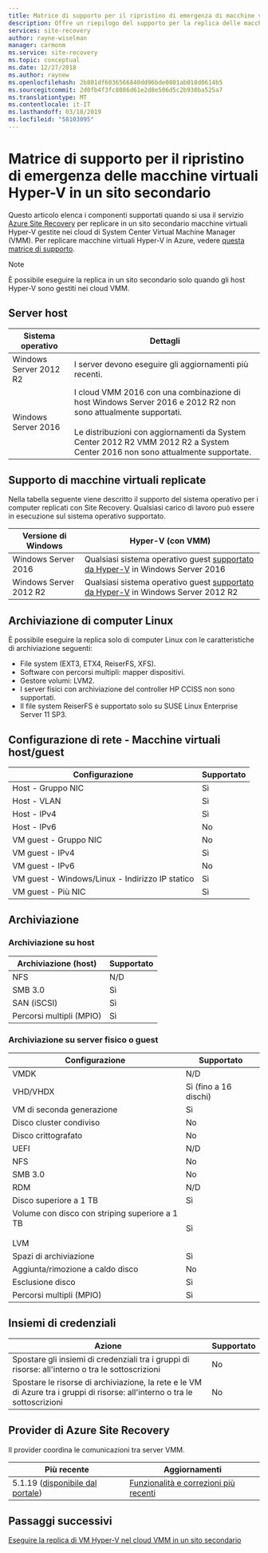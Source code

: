 ```yaml
---
title: Matrice di supporto per il ripristino di emergenza di macchine virtuali Hyper-V di cloud VMM in un sito secondario con Azure Site Recovery | Microsoft Docs
description: Offre un riepilogo del supporto per la replica delle macchine virtuali Hyper-V di cloud VMM in un sito secondario con Azure Site Recovery.
services: site-recovery
author: rayne-wiselman
manager: carmonm
ms.service: site-recovery
ms.topic: conceptual
ms.date: 12/27/2018
ms.author: raynew
ms.openlocfilehash: 2b801df6036566840dd96bde0801ab018d0614b5
ms.sourcegitcommit: 2d0fb4f3fc8086d61e2d8e506d5c2b930ba525a7
ms.translationtype: MT
ms.contentlocale: it-IT
ms.lasthandoff: 03/18/2019
ms.locfileid: "58103095"
---
```

# <a name="support-matrix-for-disaster-recovery-of-hyper-v-vms-to-a-secondary-site"></a>Matrice di supporto per il ripristino di emergenza delle macchine virtuali Hyper-V in un sito secondario

Questo articolo elenca i componenti supportati quando si usa il servizio [Azure Site Recovery](site-recovery-overview.md) per replicare in un sito secondario macchine virtuali Hyper-V gestite nei cloud di System Center Virtual Machine Manager (VMM). Per replicare macchine virtuali Hyper-V in Azure, vedere [questa matrice di supporto](hyper-v-azure-support-matrix.md).

> [!NOTE]
> È possibile eseguire la replica in un sito secondario solo quando gli host Hyper-V sono gestiti nei cloud VMM.

  

## <a name="host-servers"></a>Server host

**Sistema operativo** | **Dettagli**
--- | ---
Windows Server 2012 R2 | I server devono eseguire gli aggiornamenti più recenti.
Windows Server 2016 |  I cloud VMM 2016 con una combinazione di host Windows Server 2016 e 2012 R2 non sono attualmente supportati.<br/><br/> Le distribuzioni con aggiornamenti da System Center 2012 R2 VMM 2012 R2 a System Center 2016 non sono attualmente supportate.


## <a name="replicated-vm-support"></a>Supporto di macchine virtuali replicate

Nella tabella seguente viene descritto il supporto del sistema operativo per i computer replicati con Site Recovery. Qualsiasi carico di lavoro può essere in esecuzione sul sistema operativo supportato.

**Versione di Windows** | **Hyper-V (con VMM)**
--- | ---
Windows Server 2016 | Qualsiasi sistema operativo guest [supportato da Hyper-V](https://docs.microsoft.com/windows-server/virtualization/hyper-v/Supported-Windows-guest-operating-systems-for-Hyper-V-on-Windows) in Windows Server 2016 
Windows Server 2012 R2 | Qualsiasi sistema operativo guest [supportato da Hyper-V](https://docs.microsoft.com/previous-versions/windows/it-pro/windows-server-2012-R2-and-2012/dn792027%28v%3dws.11%29) in Windows Server 2012 R2

## <a name="linux-machine-storage"></a>Archiviazione di computer Linux

È possibile eseguire la replica solo di computer Linux con le caratteristiche di archiviazione seguenti:

- File system (EXT3, ETX4, ReiserFS, XFS).
- Software con percorsi multipli: mapper dispositivi.
- Gestore volumi: LVM2.
- I server fisici con archiviazione del controller HP CCISS non sono supportati.
- Il file system ReiserFS è supportato solo su SUSE Linux Enterprise Server 11 SP3.

## <a name="network-configuration---hostguest-vm"></a>Configurazione di rete - Macchine virtuali host/guest

**Configurazione** | **Supportato**  
--- | --- 
Host - Gruppo NIC | Sì 
Host - VLAN | Sì 
Host - IPv4 | Sì 
Host - IPv6 | No  
VM guest - Gruppo NIC | No 
VM guest - IPv4 | Sì
VM guest - IPv6 | No 
VM guest - Windows/Linux - Indirizzo IP statico | Sì
VM guest - Più NIC | Sì


## <a name="storage"></a>Archiviazione

### <a name="host-storage"></a>Archiviazione su host

**Archiviazione (host)** | **Supportato**
--- | --- 
NFS | N/D
SMB 3.0 |  Sì
SAN (iSCSI) | Sì
Percorsi multipli (MPIO) | Sì

### <a name="guest-or-physical-server-storage"></a>Archiviazione su server fisico o guest

**Configurazione** | **Supportato**
--- | --- | 
VMDK |  N/D
VHD/VHDX | Sì (fino a 16 dischi)
VM di seconda generazione | Sì
Disco cluster condiviso | No 
Disco crittografato | No 
UEFI| N/D
NFS | No 
SMB 3.0 | No 
RDM | N/D
Disco superiore a 1 TB | Sì
Volume con disco con striping superiore a 1 TB<br/><br/> LVM | Sì
Spazi di archiviazione | Sì
Aggiunta/rimozione a caldo disco | No 
Esclusione disco | Sì
Percorsi multipli (MPIO) | Sì

## <a name="vaults"></a>Insiemi di credenziali

**Azione** | **Supportato**
--- | --- 
Spostare gli insiemi di credenziali tra i gruppi di risorse: all'interno o tra le sottoscrizioni |  No 
Spostare le risorse di archiviazione, la rete e le VM di Azure tra i gruppi di risorse: all'interno o tra le sottoscrizioni | No 

## <a name="azure-site-recovery-provider"></a>Provider di Azure Site Recovery

Il provider coordina le comunicazioni tra server VMM. 

**Più recente** | **Aggiornamenti**
--- | --- 
5.1.19 ([disponibile dal portale](https://aka.ms/downloaddra)) | [Funzionalità e correzioni più recenti](https://support.microsoft.com/kb/3155002)



## <a name="next-steps"></a>Passaggi successivi

[Eseguire la replica di VM Hyper-V nel cloud VMM in un sito secondario](tutorial-vmm-to-vmm.md)

